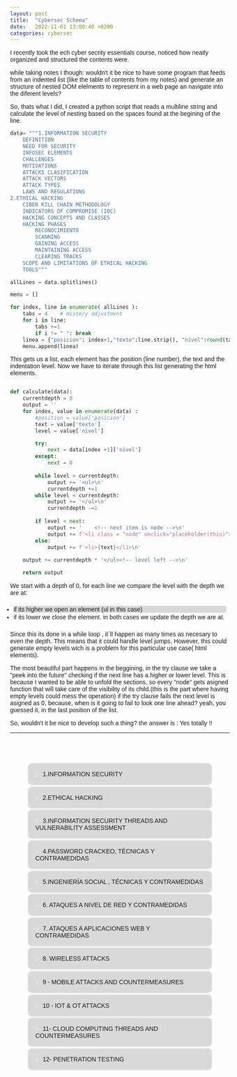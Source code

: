 ```yaml
---
layout: post
title:  "Cybersec Schema"
date:   2022-11-01 13:00:40 +0200
categories: cybersec
---
```

I recently took the ech cyber secrity essentials course, noticed how neatly organized and structured the contents were.

while taking notes I though: wouldn't it be nice to have some program that feeds from an indented list (like the table of contents from my notes) and generate an structure of nested DOM elelments to represent in a web page an navigate into the diferent levels?

So, thats what I did, I created a python script that reads a multiline string and calculate the level of nesting based on the spaces found at the begining of the line.<br>
```python
data= """1.INFORMATION SECURITY
    DEFINITION
    NEED FOR SECURITY
    INFOSEC ELEMENTS
    CHALLENGES
    MOTIVATIONS
    ATTACKS CLASIFICATION
    ATTACK VECTORS
    ATTACK TYPES
    LAWS AND REGULATIONS
2.ETHICAL HACKING
    CIBER KILL CHAIN METHODOLOGY
    INDICATORS OF COMPROMISE (IOC)
    HACKING CONCEPTS AND CLASSES
    HACKING PHASES
        RECONOCIMIENTO
        SCANNING
        GAINING ACCESS
        MAINTAINING ACCESS
        CLEARING TRACKS
    SCOPE AND LIMITATIONS OF ETHICAL HACKING
    TOOLS"""
```
```python
allLines = data.splitlines()

menu = []

for index, line in enumerate( allLines ):
    tabs = 4    # mistery adjustment
    for i in line:
        tabs +=1
        if i != " ": break
    linea = {"posicion": index+1,"texto":line.strip(), "nivel":round(tabs/4)}
    menu.append(linea)
```

This gets us a list, each element has the position (line number), the text and the indentation level.
Now we have to iterate through this list generating the html elements.

```python

def calculate(data):
    currentdepth = 0
    output = ''
    for index, value in enumerate(data) :
        #position = value['posicion']
        text = value['texto']
        level = value['nivel']

        try:
            next = data[index +1]['nivel']
        except:
            next = 0
        
        while level > currentdepth:
            output += '<ul>\n'
            currentdepth +=1
        while level < currentdepth:
            output += '</ul>\n'
            currentdepth -=1
        
        if level < next:
            output += '    <!-- next item is node -->\n'
            output += f'<li class = "node" onclick="placeholder(this)">{text}</li>\n'
        else:
            output += f'<li>{text}</li>\n'
        
    output += currentdepth * '</ul><!-- level left -->\n'

    return output

```

We start with a depth of 0, for each line we compare the level with the depth we are at:
- if its higher we open an element (ul in this case) 
- if its lower we close the element.
in both cases we update the depth we are at.

Since this its done in a while loop , it´ll happen as many times as necesary to even the depth.
This means that it could handle level jumps, However, this could generate empty levels wich is a problem for this particular use case( html elements).

The most beautiful part happens in the beggining, in the try clause we take a "peek into the future" checking if the next line has a higher or lower level.
This is because I wanted to be able to unfold the sections, so every "node" gets asigned function that will take care of the visibility of its child.(this is the part where having empty levels could mess the operation)
if the try clause fails the next level is asigned as 0, because, when is it going to fail to look one line ahead? yeah, you guessed it, in the last position of the list.

So, wouldn't it be nice to develop such a thing? the answer is : Yes totally !!

<!--excerpt.start-->
<style>
        :root {
             /* --bg_color: #494d5f; */
             --bg_color: var(--bg);
             --text: var(--text);

}
        body{
            background: var(--bg_color);
            color: var(--text);
            /* font-family: 'Poppins', sans-serif; */
            font-family: 'Montserrat', sans-serif;
            /* font-family: 'Ubuntu', sans-serif; */
            /* font-weight: 900; */
        }
/*         ul{
            border: 2px solid blanchedalmond;
            border-radius: 10px;
            padding: 2rem;
        }
        ul>li{
            padding-left: 2rem;
        }
        */     
        menu{
            padding: 2rem;
            display: flex;
            justify-content: center;
            align-content: center;
            /* background: #00000049; */
        }
        .node{
            padding: 1rem;
            border: 2px solid #ffffff6d;
            border-radius: 10px;
            cursor: pointer;
            -webkit-user-select: none; /* Safari 3.1+ */
            -moz-user-select: none; /* Firefox 2+ */
            -ms-user-select: none; /* IE 10+ */
            user-select: none;
            transform: rotate(0deg);   
            transition: transform 1s;
        }
        .node::before {
            content: "\25B6";
            color: #ffffff32;
            display: inline-block;
            margin-right: 6px;
            }

        menu > ul{
            list-style:none;
        }

        ul > ul{
            display: none;
            transform:scaleY(0.1);
            transition: transform 1s;
        }

        .active {
            /* background: #00800068 !important; */
            background: #00000087 !important;
            color: whitesmoke;
            padding: 1.1rem;
            /* font-size: larger; */
            box-shadow: 1px 5px 10px var(--shadow);
            transform: rotate(1deg);   
            transition: transform 1s;
            border: 2px solid var(--accent);
        }



        
        li:nth-child(odd){
            background: #00000024;


        }
        ul{
            padding:0.5rem;
            /* transform: translateX(-20px); */
        }

        .red{
            background: #00000031;
            display:  block;
            border-radius: 5% 0px 10% 5%;
            overflow:hidden ;
            transform: scaleY(1);
            transition: transform 30s;
                        
                       
        }
        li{
            margin-bottom: .1rem;

        }
        

        .caret-down::before {
            -ms-transform: rotate(90deg); /* IE 9 */
            -webkit-transform: rotate(90deg); /* Safari */
            transform: rotate(90deg);  
            color: #ffffff32;
            }
        .red>li{
            padding: .5rem;
        }
        /* SCROLLBAR-------------------------- */
        /* width */
        ::-webkit-scrollbar { width: 10px; }

        /* Track */
        ::-webkit-scrollbar-track { background: #00000035; }

        /* Handle */
        ::-webkit-scrollbar-thumb { background: #ffffff3a; }

        /* Handle on hover */
        ::-webkit-scrollbar-thumb:hover { background: #ffffff3e; }

        
/* hotpink  darkmagenta darkred darkslateblue dimgrey indianred maroon mediumslategrey olivedrab darkolivegreen */
    </style>

<body>
<hr>
<menu>
    <ul>
        <!-- next item is node -->
        <li class="node" onclick="placeholder(this)">1.INFORMATION SECURITY</li>
        <ul>
            <li>DEFINITION</li>
            <li>NEED FOR SECURITY</li>
            <li>INFOSEC ELEMENTS</li>
            <li>CHALLENGES</li>
            <li>MOTIVATIONS</li>
            <li>ATTACKS CLASIFICATION</li>
            <li>ATTACK VECTORS</li>
            <li>ATTACK TYPES</li>
            <li>LAWS AND REGULATIONS</li>
        </ul>
        <!-- next item is node -->
        <li class="node" onclick="placeholder(this)">2.ETHICAL HACKING</li>
        <ul>
            <li>CIBER KILL CHAIN METHODOLOGY</li>
            <li>INDICATORS OF COMPROMISE (IOC)</li>
            <li>HACKING CONCEPTS AND CLASSES</li>
            <!-- next item is node -->
            <li class="node" onclick="placeholder(this)">HACKING PHASES</li>
            <ul>
                <li>RECONOCIMIENTO</li>
                <li>SCANNING</li>
                <li>GAINING ACCESS</li>
                <li>MAINTAINING ACCESS</li>
                <li>CLEARING TRACKS</li>
            </ul>
            <li>SCOPE AND LIMITATIONS OF ETHICAL HACKING</li>
            <li>TOOLS</li>
        </ul>
        <!-- next item is node -->
        <li class="node" onclick="placeholder(this)">3.INFORMATION SECURITY THREADS AND VULNERABILITY ASSESSMENT</li>
        <ul>
            <li>THREATS</li>
            <!-- next item is node -->
            <li class="node" onclick="placeholder(this)">MALWARE</li>
            <ul>
                <li>INFECTION WITH MALWARE</li>
                <li>MALWARE DISTRIBUTION</li>
                <li>COMPONENTS</li>
                <!-- next item is node -->
                <li class="node" onclick="placeholder(this)">TYPES OF MALWARE</li>
                <ul>
                    <li>TROYANOS</li>
                    <li>VIRUS</li>
                    <li>RANSOMWARE</li>
                    <li>WORMS</li>
                    <li>ROOTKITS</li>
                    <li>PUAS PUPS (JUNKWARE)</li>
                    <li>ADWARE</li>
                    <li>SPYWARE</li>
                    <li>KEYLOGGERS</li>
                    <li>BOTNETS</li>
                    <li>FILELESS MALWARE</li>
                </ul>
                <li>CONTRAMEDIDAS</li>
            </ul>
            <!-- next item is node -->
            <li class="node" onclick="placeholder(this)">VULNERABILIDADES</li>
            <ul>
                <li>VULNERABILITY CLASSIFICATION</li>
                <li>IMPACTO DE LAS VULNERABILIDADES</li>
                <li>EVALUACIÓN DE VULNERABILIDADES</li>
                <li>COMMON WEAKNESS</li>
                <li>TIPOS DE EVALUACIÓN DE VULNERABILIDADES</li>
            </ul>
            <li>HERRAMIENTAS</li>
            <li>EXPLOTACIÓN DE LAS VULNERABILIDADES</li>
        </ul>
        <!-- next item is node -->
        <li class="node" onclick="placeholder(this)">4.PASSWORD CRACKEO, TÉCNICAS Y CONTRAMEDIDAS</li>
        <ul>
            <li>CRAQUEO Y COMPLEJIDAD DEL PASSWORD</li>
            <!-- next item is node -->
            <li class="node" onclick="placeholder(this)">PASSWORD ATTACKS TYPES</li>
            <ul>
                <li>DICTIONARY ATTACK , BRUTE FORCE , RULE-BASED</li>
                <li>PASSWORD GUESSING</li>
                <li>DEFAULT PASSWORDS</li>
                <li>TROJANS / SPYWARE /KEYLOGGERS</li>
                <li>HASH INJECTION PtH (PASS THE HASH)</li>
                <li>LLMNR - NBT-NS POISONING</li>
                <li>PASS THE TICKET</li>
                <li>WIRE SNIFFING</li>
                <li>MiT (MAN IN THE MIDDLE) AND REPLAY ATTACKS</li>
                <li>RAINBOW TABLE</li>
            </ul>
            <li>TOOLS</li>
            <li>CONTRAMEDIDAS</li>
        </ul>
        <!-- next item is node -->
        <li class="node" onclick="placeholder(this)">5.INGENIERÍA SOCIAL , TÉCNICAS Y CONTRAMEDIDAS</li>
        <ul>
            <li>objetivos</li>
            <li>¿QUE ES LA INGENIERÍA SOCIAL?</li>
            <li>OBJETIVOS USUALES DE LA INGENIERÍA SOCIAL</li>
            <li>IMPACTO DE UN ATAQUE DE INGENIERÍA SOCIAL</li>
            <li>COMPORTAMIENTOS VULNERABLES A ATAQUES DE INGENIERÍA SOCIAL</li>
            <li>FACTORES QUE HACEN VULNERABLES A LAS COMPAÑÍAS</li>
            <li>¿PORQUÉ ES EFECTIVA LA INGENIERÍA SOCIAL?</li>
            <li>FASES DE UN ATAQUE DE INGENIERÍA SOCIAL</li>
            <li>TÉCNICAS DE INGENIERÍA SOCIAL</li>
            <!-- next item is node -->
            <li class="node" onclick="placeholder(this)">TIPOS DE INGENIERÍA SOCIAL</li>
            <ul>
                <li>HUMANA</li>
                <!-- next item is node -->
                <li class="node" onclick="placeholder(this)">POR COMPUTADORA</li>
                <ul>
                    <li>TIPOS DE PHISHING</li>
                    <li>PHISHING TOOLS</li>
                </ul>
                <li>POR MOBIL</li>
            </ul>
            <!-- next item is node -->
            <li class="node" onclick="placeholder(this)">AMENAZAS INTERIORES ATAQUES DESDE DENTRO</li>
            <ul>
                <li>TIPOS DE AMENAZAS INTERNAS</li>
                <li>EFECTIVIDAD DE LOS ATAQUES INTERNOS</li>
            </ul>
            <!-- next item is node -->
            <li class="node" onclick="placeholder(this)">SUPLANTACIÓN DE IDENTIDAD</li>
            <ul>
                <li>TIPOS DE SUPLANTACIÓN DE IDENTIDAD</li>
            </ul>
            <li>CONTRAMEDIDAS</li>
        </ul>
        <!-- next item is node -->
        <li class="node" onclick="placeholder(this)">6. ATAQUES A NIVEL DE RED Y CONTRAMEDIDAS</li>
        <ul>
            <!-- next item is node -->
            <li class="node" onclick="placeholder(this)">SNIFFING</li>
            <ul>
                <li>PASIVO</li>
                <li>ACTIVO</li>
                <li>PROTOCOLOS VULNERABLES A SNIFFING</li>
                <!-- next item is node -->
                <li class="node" onclick="placeholder(this)">SNIFFING TÉCNICAS</li>
                <ul>
                    <li>MAC FLOODING</li>
                    <li>DHCP Starvation</li>
                    <!-- next item is node -->
                    <li class="node" onclick="placeholder(this)">ARP Spoofing</li>
                    <ul>
                        <li>ARP TOOLS</li>
                    </ul>
                    <li>MAC SPOOFING/DUPLICATION</li>
                    <li>DNS POISONING</li>
                    <li>SNIFFING TOOLS</li>
                </ul>
                <!-- next item is node -->
                <li class="node" onclick="placeholder(this)">SNIFFING CONTRAMEDIDAS</li>
                <ul>
                    <!-- next item is node -->
                    <li class="node" onclick="placeholder(this)">Tecnicas de deteccion</li>
                    <ul>
                        <li>Método PING</li>
                        <li>DNS</li>
                    </ul>
                </ul>
            </ul>
            <!-- next item is node -->
            <li class="node" onclick="placeholder(this)">DDOS</li>
            <ul>
                <li>¿Qué es un ataque DDOS?</li>
                <!-- next item is node -->
                <li class="node" onclick="placeholder(this)">TIPOS</li>
                <ul>
                    <li>UDP FLOOD</li>
                    <li>ICMP FLOOD</li>
                    <li>PING OF DEATH</li>
                    <li>SMURF ATTACK</li>
                    <li>SYN ATTACK</li>
                    <li>FRAGMENTATION ATTACK</li>
                    <li>ATAQUES MULTI VECTOR</li>
                    <li>Peer-to-Peer ATTACK</li>
                    <li>PERMANENT DOS/DDOS</li>
                </ul>
                <!-- next item is node -->
                <li class="node" onclick="placeholder(this)">DDOS TOOLS</li>
                <ul>
                    <li>hping3</li>
                </ul>
                <!-- next item is node -->
                <li class="node" onclick="placeholder(this)">DDOS CONTRAMEDIDAS</li>
                <ul>
                    <li>DDOS PROTECTION TOOLS</li>
                </ul>
            </ul>
            <!-- next item is node -->
            <li class="node" onclick="placeholder(this)">SESSION HIJACKING</li>
            <ul>
                <li>PROCESO</li>
                <li>TIPOS DE SECUESTRO DE SESIONES</li>
                <li>SPOOFING vs. HIJACKING</li>
                <li>TOOLS</li>
                <!-- next item is node -->
                <li class="node" onclick="placeholder(this)">CONTRAMEDIDAS</li>
                <ul>
                    <li>DETECCIÓN TOOLS</li>
                </ul>
            </ul>
        </ul>
        <!-- next item is node -->
        <li class="node" onclick="placeholder(this)">7. ATAQUES A APLICACIONES WEB Y CONTRAMEDIDAS</li>
        <ul>
            <!-- next item is node -->
            <li class="node" onclick="placeholder(this)">SERVIDORES WEB Y CONCEPTOS</li>
            <ul>
                <!-- next item is node -->
                <li class="node" onclick="placeholder(this)">SERVIDORES WEB</li>
                <ul>
                    <li>COMPONENTES DE UN WEB SERVER</li>
                </ul>
                <li>INCIDENTES DE SEGURIDAD</li>
                <li>IMPACTO DE LOS ATAQUES A SERVIDORES WEB</li>
                <li>¿POR QUÉ SE VEN COMPROMETIDOS LOS SERVIDORES WEB?</li>
                <!-- next item is node -->
                <li class="node" onclick="placeholder(this)">TIPOS DE ATAQUES A SERVIDORES WEB</li>
                <ul>
                    <li>SECUESTRO DE SERVIDOR DNS</li>
                    <li>AMPLIFICACIÓN DE DNS</li>
                    <li>DIRECTORY TRAVERSAL ATTACKS</li>
                    <li>WEBSITE DEFACING</li>
                    <li>ATAQUES A SERVIDORES WEB MAL CONFIGURADOS</li>
                    <li>RESPONSE-Splitting Attack</li>
                    <li>WEB CACHE POISONING</li>
                    <li>SSH Brute-force attack</li>
                    <li>CRACKEO DE PASSWORDS DE SERVERS</li>
                    <li>SERVER-SIDE REQUEST FORGERY (SSRF)</li>
                    <li>TOOLS</li>
                </ul>
                <!-- next item is node -->
                <li class="node" onclick="placeholder(this)">CONTRAMEDIDAS</li>
                <ul>
                    <li>TOOLS</li>
                </ul>
            </ul>
            <!-- next item is node -->
            <li class="node" onclick="placeholder(this)">APLICACIONES WEB</li>
            <ul>
                <!-- next item is node -->
                <li class="node" onclick="placeholder(this)">ARQUITECTURA DE LAS APLICACIONES</li>
                <ul>
                    <li>SERVICIOS WEB</li>
                    <li>STACK DE VULNERABILIDADES</li>
                </ul>
                <!-- next item is node -->
                <li class="node" onclick="placeholder(this)">APLICACIONES WEB AMENAZAS Y ATAQUES</li>
                <ul>
                    <li>INYECCIÓN</li>
                    <li>BROKEN AUTHENTICATION</li>
                    <li>SENSITIVE DATA EXPOSURE</li>
                    <li>XML Extrenal Entity (XXE)</li>
                    <li>BROKEN ACCESS CONTROL</li>
                    <li>SECURITY MISCONFIGURATION</li>
                    <li>CROSS-SITE SCRIPTING</li>
                    <li>INSECURE DESERIALIZATION</li>
                    <li>COMPONENTS WITH KNOWN VULNERABILITIES</li>
                    <li>INSUFICIENTE LOGGIN Y MONITORIZACIÓN</li>
                </ul>
                <li>TOOLS</li>
                <!-- next item is node -->
                <li class="node" onclick="placeholder(this)">APLICACIONES WEB CONTRAMEDIDAS</li>
                <ul>
                    <li>TOOLS</li>
                </ul>
                <!-- next item is node -->
                <li class="node" onclick="placeholder(this)">SQL INJECTION ATTACKS</li>
                <ul>
                    <!-- next item is node -->
                    <li class="node" onclick="placeholder(this)">TIPOS</li>
                    <ul>
                        <li>IN BAND INJECTION (same channel)</li>
                        <li>ERROR BASED INJECTION</li>
                        <li>UNION INJECTION</li>
                        <!-- next item is node -->
                        <li class="node" onclick="placeholder(this)">BLIND/INFERENTIAL INJECTION</li>
                        <ul>
                            <li>BOOLEAN EXPLOITATION</li>
                        </ul>
                        <li>OUT OF BAND SQL INJECTION</li>
                    </ul>
                    <li>TOOLS</li>
                    <!-- next item is node -->
                    <li class="node" onclick="placeholder(this)">CONTRAMEDIDAS</li>
                    <ul>
                        <li>TOOLS</li>
                    </ul>
                </ul>
            </ul>
        </ul>
        <!-- next item is node -->
        <li class="node" onclick="placeholder(this)">8. WIRELESS ATTACKS</li>
        <ul>
            <!-- next item is node -->
            <li class="node" onclick="placeholder(this)">TERMINOLOGY</li>
            <ul>
                <!-- next item is node -->
                <li class="node" onclick="placeholder(this)">WIRELESS NETWORKS</li>
                <ul>
                    <li>TYPES OF WIRELESS NETWORKS</li>
                    <li>WIRELESS STANDARDS</li>
                </ul>
            </ul>
            <!-- next item is node -->
            <li class="node" onclick="placeholder(this)">TYPES OF WIRELESS ENCRYPTION</li>
            <ul>
                <li>WPA2</li>
                <li>WEP</li>
                <li>WPA</li>
                <li>WPA2</li>
                <li>WPA3</li>
                <li>COMPARATION</li>
            </ul>
            <li>WIRELESS NETWORKS SPECIFIC ATTACKS</li>
            <li>ROGUE ACCESS POINT ATTACK</li>
            <li>MISCONFIGURED ACCESS POINT ATTACK</li>
            <li>UNAUTHORIZED ASSOCIATION</li>
            <li>AD-HOC CONNECTION</li>
            <li>HONEYPOT ACCESS POINT ATTACK</li>
            <li>AP MAC SPOOFING</li>
            <li>KEY REINSTALLATION ATTACK (WPA2)</li>
            <!-- next item is node -->
            <li class="node" onclick="placeholder(this)">JAMMING SIGNAL ATTACK</li>
            <ul>
                <li>JAMMING DEVICES</li>
            </ul>
            <!-- next item is node -->
            <li class="node" onclick="placeholder(this)">TOOLS</li>
            <ul>
                <!-- next item is node -->
                <li class="node" onclick="placeholder(this)">AIRCRACK-NG</li>
                <ul>
                    <!-- next item is node -->
                    <li class="node" onclick="placeholder(this)">WEP</li>
                    <ul>
                        <li>ACCESS POINT SUPPLANTATION</li>
                        <li>PACKET INJECTION</li>
                    </ul>
                    <!-- next item is node -->
                    <li class="node" onclick="placeholder(this)">WPA</li>
                    <ul>
                        <li>CLIENT DEAUTHORIZATION OR ACCESS POINT SUPPLANTATION</li>
                    </ul>
                </ul>
                <li>OTHER TOOLS</li>
            </ul>
            <!-- next item is node -->
            <li class="node" onclick="placeholder(this)">BLUETOOTH ATTACKS</li>
            <ul>
                <li>MODES</li>
                <li>BLUETOOTH HACKING</li>
                <li>BLUETOOTH THREADS</li>
                <li>TOOLS</li>
            </ul>
            <!-- next item is node -->
            <li class="node" onclick="placeholder(this)">COUNTERMEASURES</li>
            <ul>
                <li>BLUETOOTH SECURITY TOOLS</li>
            </ul>
        </ul>
        <!-- next item is node -->
        <li class="node" onclick="placeholder(this)">9 - MOBILE ATTACKS AND COUNTERMEASURES</li>
        <ul>
            <!-- next item is node -->
            <li class="node" onclick="placeholder(this)">MOBILE ATTACK ANATOMY</li>
            <ul>
                <li>TOP 10 MOBILE RISK</li>
                <li>PROFITS</li>
            </ul>
            <!-- next item is node -->
            <li class="node" onclick="placeholder(this)">ATTACK VECTORS AND VULNERABILITIES</li>
            <ul>
                <li>VECTORS</li>
                <!-- next item is node -->
                <li class="node" onclick="placeholder(this)">RISKS</li>
                <ul>
                    <li>RISKS FROM APP STORES</li>
                    <li>SANDBOXING RISKS</li>
                    <li>MOBILE SPAM</li>
                    <li>SMISHISING (SMS PHISING)</li>
                    <li>SS7 VULNERABILITY</li>
                    <li>SIMJACKING</li>
                    <li>USING METASPLOIT</li>
                </ul>
                <!-- next item is node -->
                <li class="node" onclick="placeholder(this)">TOOLS</li>
                <ul>
                    <li>ANDROID</li>
                    <li>iOS</li>
                </ul>
            </ul>
            <!-- next item is node -->
            <li class="node" onclick="placeholder(this)">MOBILE DEVICE MANAGEMENT</li>
            <ul>
                <!-- next item is node -->
                <li class="node" onclick="placeholder(this)">BYOD BRING YOUR OWN DEVICE</li>
                <ul>
                    <li>RISKS</li>
                </ul>
            </ul>
            <!-- next item is node -->
            <li class="node" onclick="placeholder(this)">COUNTERMEASURES</li>
            <ul>
                <li>TOP 10 OWASP CONTROLS</li>
                <li>MOBILE PLATFORM SECURITY GUIDELINES</li>
                <li>TOOLS</li>
            </ul>
        </ul>
        <!-- next item is node -->
        <li class="node" onclick="placeholder(this)">10 - IOT & OT ATTACKS</li>
        <ul>
            <!-- next item is node -->
            <li class="node" onclick="placeholder(this)">IOT (INTERNET OF THINGS , IOE (INTERNET OF EVERYTHING))</li>
            <ul>
                <!-- next item is node -->
                <li class="node" onclick="placeholder(this)">CONCEPTS</li>
                <ul>
                    <li>ARCHITECTURE</li>
                    <li>AREAS AND DEVICES</li>
                </ul>
                <!-- next item is node -->
                <li class="node" onclick="placeholder(this)">THREADS & ATTACKS</li>
                <ul>
                    <li>CHALLENGES</li>
                    <li>SECURITY PROBLEMS</li>
                    <li>OWASP TOP 10 IoT THREADS</li>
                    <!-- next item is node -->
                    <li class="node" onclick="placeholder(this)">TYPES OF ATTACKS</li>
                    <ul>
                        <li>IoT HACKING</li>
                        <li>DDoS ATTACK</li>
                        <li>ROLLING CODE ATTACK</li>
                        <li>BLUEBORNE ATTACK</li>
                        <li>JAMMING ATTACK</li>
                        <li>SMART GRID / INDUSTRIAL DEVICES:</li>
                        <li>SDR-BASED ATTACKS ON IoT</li>
                        <li>FAULT INJECTION ATTACKS</li>
                    </ul>
                    <li>CAPTURE AND ANALYSIS OF IoT TRAFFIC WITH WIRESHARK</li>
                    <li>IoT TOOLS</li>
                </ul>
                <!-- next item is node -->
                <li class="node" onclick="placeholder(this)">COUNTERMEASURES</li>
                <ul>
                    <li>TOOLS</li>
                </ul>
            </ul>
            <!-- next item is node -->
            <li class="node" onclick="placeholder(this)">OT ATTACKS</li>
            <ul>
                <!-- next item is node -->
                <li class="node" onclick="placeholder(this)">CONCEPTS</li>
                <ul>
                    <li>TERMINOLOGY</li>
                    <li>PURDUE MODEL</li>
                </ul>
                <!-- next item is node -->
                <li class="node" onclick="placeholder(this)">THREADS AND ATTACKS</li>
                <ul>
                    <li>CHALLENGES</li>
                    <!-- next item is node -->
                    <li class="node" onclick="placeholder(this)">THREADS</li>
                    <ul>
                        <li>HMI ATTACKS</li>
                        <li>SIDE-CHANNEL ATTACKS</li>
                        <li>PLC -ATTACKS</li>
                        <li>HACKING THROUGH RF REMOTE CONTROLLERS</li>
                    </ul>
                    <li>TOOLS</li>
                </ul>
                <!-- next item is node -->
                <li class="node" onclick="placeholder(this)">COUNTERMEASURES</li>
                <ul>
                    <li>TOOLS</li>
                </ul>
            </ul>
        </ul>
        <!-- next item is node -->
        <li class="node" onclick="placeholder(this)">11- CLOUD COMPUTING THREADS AND COUNTERMEASURES</li>
        <ul>
            <li>CONCEPTS</li>
            <!-- next item is node -->
            <li class="node" onclick="placeholder(this)">TYPES OF CLOUD COMPUTING SERVICES</li>
            <ul>
                <li>RESPONSIBILITIES IN THE CLOUD</li>
                <li>CLOUD DEPLOYMENT MODELS</li>
                <li>NIST CLOUD DEPLOYMENT REFERENCE ARCHITECTURE</li>
                <li>CLOUD STORAGE ARCHITECTURE</li>
                <li>CLOUD SERVICE PROVIDERS</li>
            </ul>
            <!-- next item is node -->
            <li class="node" onclick="placeholder(this)">CONTAINER TECHNOLOGY</li>
            <ul>
                <li>CONTAINER VS. VIRTUAL MACHINE</li>
                <li>DOCKER</li>
                <li>KUBERNETES</li>
                <li>KUBERNETES VS DOCKER</li>
                <li>CONTAINERS SECURITY CHALLENGES</li>
                <!-- next item is node -->
                <li class="node" onclick="placeholder(this)">CONTAINER MANAGEMENT PLATFORMS</li>
                <ul>
                    <li>KUBERNETES PLATFORMS</li>
                </ul>
            </ul>
            <!-- next item is node -->
            <li class="node" onclick="placeholder(this)">CLOUD COMPUTING THREADS</li>
            <ul>
                <li>OWASP TOP 10 CLOUD COMPUTING THREADS</li>
                <!-- next item is node -->
                <li class="node" onclick="placeholder(this)">TYPES OF THREADS</li>
                <ul>
                    <li>SIDE CHANNEL ATTACKS CROSS GUEST VM BREACHES</li>
                    <li>WRAPPING ATTACKS</li>
                    <li>MANI IN THE CLOUD (MITC) ATTACK</li>
                    <li>CLOUD HOPPER ATTACK</li>
                    <li>CLOUD CRYPTOJACKING</li>
                    <li>CLOUDBORNE ATTACK</li>
                </ul>
                <li>TOOLS</li>
            </ul>
            <!-- next item is node -->
            <li class="node" onclick="placeholder(this)">CLOUD COMPUTING COUNTERMEASURES</li>
            <ul>
                <li>CLOUD SECURITY TOOLS</li>
            </ul>
        </ul>
        <!-- next item is node -->
        <li class="node" onclick="placeholder(this)">12- PENETRATION TESTING</li>
            <ul>
                <!-- next item is node -->
                <li class="node" onclick="placeholder(this)">FUNDAMENTALS OF PENTESTING</li>
                <ul>
                    <li>WHAT IS PENTESTING</li>
                </ul>
                <li>BENEFITS OF PENTESTING</li>
                <li>SECURITY AUDIT, VULNERABILITY ASSESMENT, PENETRATION TESTING</li>
                <!-- next item is node -->
                <li class="node" onclick="placeholder(this)">ASSESSMENT TYPES</li>
                <ul>
                    <li>GOAL ORIENTED</li>
                    <li>COMPLIANCE ORIENTED</li>
                    <li>RED TEAM ORIENTED</li>
                </ul>
                <!-- next item is node -->
                <li class="node" onclick="placeholder(this)">STRATEGIES AND PHASES</li>
                <ul>
                    <li>STRATEGIES</li>
                    <li>PROCESS</li>
                    <li>PHASES</li>
                    <!-- next item is node -->
                    <li class="node" onclick="placeholder(this)">METODOLOGIES</li>
                    <ul>
                        <li>PROPIETARY</li>
                        <li>OPEN-SOURCE</li>
                    </ul>
                </ul>
                <!-- next item is node -->
                <li class="node" onclick="placeholder(this)">GUIDELINES AND RECOMMENDATIONS</li>
                <ul>
                    <li>CHARACTERISTICS OF A GOOD PENTEST</li>
                    <li>WHEN TO PERFORM A PENTEST</li>
                    <li>ETHICS OF A PENTESTER</li>
                    <li>EVOLVE AS PENTESTER</li>
                    <li>QUALIFICATIONS, EXPERIENCE, CERTIFICATIONS AND SKILLS OF A PENTESTER</li>
                    <li>COMMUNICATIONS SKILLS</li>
                    <li>PROFILE OF A GOOD PENTESTER</li>
                    <li>RESPONSIBILITIES OF A PENTESTER</li>
                    <!-- next item is node -->
                    <li class="node" onclick="placeholder(this)">RISK ASSOCIATED WITH PENTESTING</li>
                    <ul>
                        <li>TYPES OF RISKS</li>
                        <li>ADDRESSING RISKS</li>
                    </ul><!-- level left -->
                </ul><!-- level left -->
            <!-- level left -->
            </ul><!-- level left -->
</ul><!-- level left -->

    
    
</menu>
      <script>
        function placeholder(element){
            console.log(element.nextElementSibling)
            element.nextElementSibling.classList.toggle('red')
            element.classList.toggle('active')
            element.classList.toggle("caret-down");
            
        }
      </script>
<!--excerpt.end-->    
</body>

